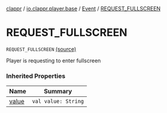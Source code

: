 [clappr](../../index.md) / [io.clappr.player.base](../index.md) / [Event](index.md) / [REQUEST_FULLSCREEN](.)

# REQUEST_FULLSCREEN

`REQUEST_FULLSCREEN` [(source)](https://github.com/clappr/clappr-android/tree/dev/clappr/src/main/kotlin/io/clappr/player/base/Events.kt#L78)

Player is requesting to enter fullscreen

### Inherited Properties

| Name | Summary |
|---|---|
| [value](value.md) | `val value: String` |
